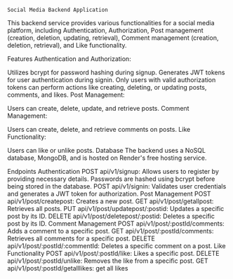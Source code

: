                                                                                 Social Media Backend Application
This backend service provides various functionalities for a social media platform, including Authentication, Authorization, Post management (creation, deletion, updating, retrieval), Comment management (creation, deletion, retrieval), and Like functionality.

Features
Authentication and Authorization:

Utilizes bcrypt for password hashing during signup.
Generates JWT tokens for user authentication during signin.
Only users with valid authorization tokens can perform actions like creating, deleting, or updating posts, comments, and likes.
Post Management:

Users can create, delete, update, and retrieve posts.
Comment Management:

Users can create, delete, and retrieve comments on posts.
Like Functionality:

Users can like or unlike posts.
Database
The backend uses a NoSQL database, MongoDB, and is hosted on Render's free hosting service.

Endpoints
Authentication
POST api/v1/signup: Allows users to register by providing necessary details. Passwords are hashed using bcrypt before being stored in the database.
POST api/v1/signin: Validates user credentials and generates a JWT token for authorization.
Post Management
POST api/v1/post/createpost: Creates a new post.
GET api/v1/post/getallpost: Retrieves all posts.
PUT api/v1/post/updatepost/:postid: Updates a specific post by its ID.
DELETE api/v1/post/deletepost/:postid: Deletes a specific post by its ID.
Comment Management
POST api/v1/post/:postId/comments: Adds a comment to a specific post.
GET api/v1/post/:postId/comments: Retrieves all comments for a specific post.
DELETE api/v1/post/:postId/:commentId: Deletes a specific comment on a post.
Like Functionality
POST api/v1/post/:postId/like: Likes a specific post.
DELETE api/v1/post/:postId/unlike: Removes the like from a specific post.
GET api/v1/post/:postId/getalllikes: get all likes 
